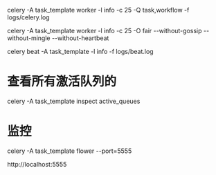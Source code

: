 
celery -A task_template worker -l info -c 25 -Q task,workflow -f logs/celery.log

celery -A task_template worker -l info -c 25 -O fair --without-gossip --without-mingle --without-heartbeat


celery beat -A task_template -l info -f logs/beat.log

# 查看所有激活队列的
celery -A  task_template inspect active_queues

# 监控

celery -A task_template flower --port=5555

http://localhost:5555
